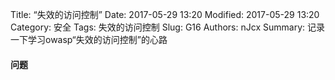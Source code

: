Title: “失效的访问控制”
Date: 2017-05-29 13:20
Modified: 2017-05-29 13:20
Category: 安全
Tags: 失效的访问控制
Slug: G16
Authors: nJcx
Summary: 记录一下学习owasp“失效的访问控制”的心路

#### 问题